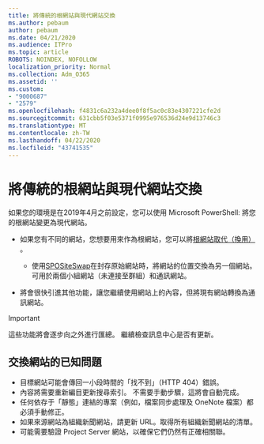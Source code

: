 ```yaml
---
title: 將傳統的根網站與現代網站交換
ms.author: pebaum
author: pebaum
ms.date: 04/21/2020
ms.audience: ITPro
ms.topic: article
ROBOTS: NOINDEX, NOFOLLOW
localization_priority: Normal
ms.collection: Adm_O365
ms.assetid: ''
ms.custom:
- "9000687"
- "2579"
ms.openlocfilehash: f4831c6a232a4dee0f8f5ac0c83e4307221cfe2d
ms.sourcegitcommit: 631cbb5f03e5371f0995e976536d24e9d13746c3
ms.translationtype: MT
ms.contentlocale: zh-TW
ms.lasthandoff: 04/22/2020
ms.locfileid: "43741535"
---
```

# <a name="swap-your-classic-root-site-with-a-modern-site"></a>將傳統的根網站與現代網站交換

如果您的環境是在2019年4月之前設定，您可以使用 Microsoft PowerShell: 將您的根網站變更為現代網站。

- 如果您有不同的網站，您想要用來作為根網站，您可以將[根網站取代（換用）](https://docs.microsoft.com/sharepoint/modern-root-site) 。 
    - 使用[SPOSiteSwap](https://docs.microsoft.com/powershell/module/sharepoint-online/invoke-spositeswap?view=sharepoint-ps)在封存原始網站時，將網站的位置交換為另一個網站。 可用於兩個小組網站（未連接至群組）和通訊網站。 

- 將會很快引進其他功能，讓您繼續使用網站上的內容，但將現有網站轉換為通訊網站。 
>[!Important]
>這些功能將會逐步向之外進行匯總。 繼續檢查訊息中心是否有更新。 

## <a name="known-issues-with-swapping-sites"></a>交換網站的已知問題

- 目標網站可能會傳回一小段時間的「找不到」（HTTP 404）錯誤。
- 內容將需要重新編目更新搜尋索引。 不需要手動步驟，這將會自動完成。
- 任何依存于「靜態」連結的專案（例如，檔案同步處理及 OneNote 檔案）都必須手動修正。
- 如果來源網站為組織新聞網站，請更新 URL。取得所有組織新聞網站的清單。
- 可能需要驗證 Project Server 網站，以確保它們仍然有正確相關聯。
